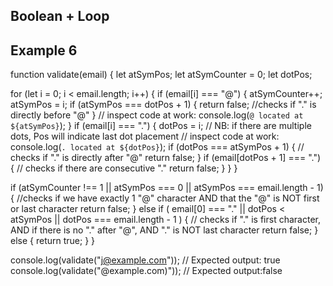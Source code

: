 ## Boolean + Loop

## Example 6 
function validate(email) {
  let atSymPos;
  let atSymCounter = 0;
  let dotPos;

  for (let i = 0; i < email.length; i++) {
    if (email[i] === "@") {
      atSymCounter++;
      atSymPos = i;
      if (atSymPos === dotPos + 1) {
        return false; //checks if "." is directly before "@"
      }
      // inspect code at work: console.log(`@ located at ${atSymPos}`);
    }
    if (email[i] === ".") {
      dotPos = i; // NB: if there are multiple dots, Pos will indicate last dot placement
      // inspect code at work: console.log(`. located at ${dotPos}`);
      if (dotPos === atSymPos + 1) {
        // checks if "." is directly after "@"
        return false;
      }
      if (email[dotPos + 1] === ".") {
        // checks if there are consecutive "."
        return false;
      }
    }
  }

  if (atSymCounter !== 1 || atSymPos === 0 || atSymPos === email.length - 1) {
    //checks if we have exactly 1 "@" character AND that the "@" is NOT first or last character
    return false;
  } else if (
    email[0] === "." ||
    dotPos < atSymPos ||
    dotPos === email.length - 1
  ) {
    // checks if "." is first character, AND if there is no "." after "@", AND "." is NOT last character
    return false;
  } else {
    return true;
  }
}

console.log(validate("j@example.com"));
// Expected output: true
console.log(validate("@example.com)"));
//  Expected output:false
